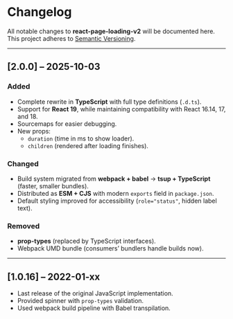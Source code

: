 # Changelog

All notable changes to **react-page-loading-v2** will be documented here.  
This project adheres to [Semantic Versioning](https://semver.org/).

---

## [2.0.0] – 2025-10-03

### Added

- Complete rewrite in **TypeScript** with full type definitions (`.d.ts`).
- Support for **React 19**, while maintaining compatibility with React 16.14, 17, and 18.
- Sourcemaps for easier debugging.
- New props:
  - `duration` (time in ms to show loader).
  - `children` (rendered after loading finishes).

### Changed

- Build system migrated from **webpack + babel** → **tsup + TypeScript** (faster, smaller bundles).
- Distributed as **ESM + CJS** with modern `exports` field in `package.json`.
- Default styling improved for accessibility (`role="status"`, hidden label text).

### Removed

- **prop-types** (replaced by TypeScript interfaces).
- Webpack UMD bundle (consumers’ bundlers handle builds now).

---

## [1.0.16] – 2022-01-xx

- Last release of the original JavaScript implementation.
- Provided spinner with `prop-types` validation.
- Used webpack build pipeline with Babel transpilation.
